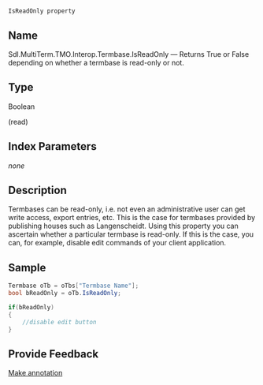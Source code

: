 

# 
    IsReadOnly property



## Name

Sdl.MultiTerm.TMO.Interop.Termbase.IsReadOnly —          Returns True or False depending on whether a termbase is read-only or not.



## Type

Boolean

(read)



## Index Parameters
*none*


## Description



Termbases can be read-only, i.e. not even an administrative user can get write access, export entries, etc. This is the case for termbases provided by publishing houses such as Langenscheidt. Using this property you can ascertain whether a particular termbase is read-only. If this is the case, you can, for example, disable edit commands of your client application.



## Sample


```cs
Termbase oTb = oTbs["Termbase Name"];
bool bReadOnly = oTb.IsReadOnly;

if(bReadOnly)
{
   	//disable edit button
}
```



## Provide Feedback

[Make annotation](mailto:sdk-feedback@sdl.com&amp;subject=Reference%20for%20Sdl.MultiTerm.TMO.Interop.Termbase.IsReadOnly)


